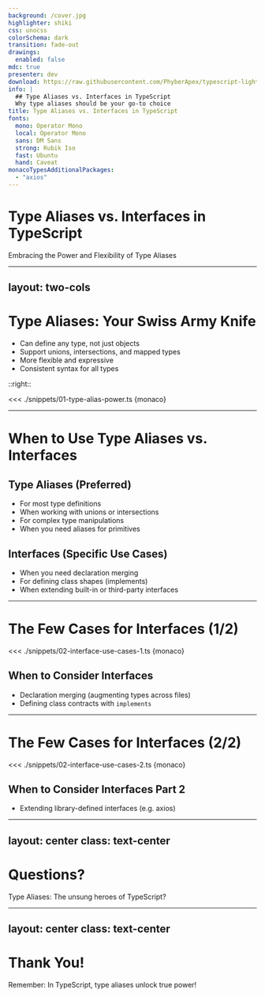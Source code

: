 ```yaml
---
background: /cover.jpg
highlighter: shiki
css: unocss
colorSchema: dark
transition: fade-out
drawings:
  enabled: false
mdc: true
presenter: dev
download: https://raw.githubusercontent.com/PhyberApex/typescript-lightning-talks/main/03-interface-vs-type-alias/03-interface-vs-type-alias.pdf
info: |
  ## Type Aliases vs. Interfaces in TypeScript
  Why type aliases should be your go-to choice
title: Type Aliases vs. Interfaces in TypeScript
fonts:
  mono: Operator Mono
  local: Operator Mono
  sans: DM Sans
  strong: Rubik Iso
  fast: Ubuntu
  hand: Caveat
monacoTypesAdditionalPackages:
  - "axios"
---
```


# Type Aliases vs. Interfaces in TypeScript
Embracing the Power and Flexibility of Type Aliases

<!--
Welcome, TypeScript enthusiasts! Today, we're diving into the world of type definitions, with a focus on why type aliases should be your primary tool.
We'll explore the strengths of type aliases, when to use them, and the few cases where interfaces might still be necessary.
Get ready to revolutionize your TypeScript code with the power of type aliases!
-->

---
layout: two-cols
---

# Type Aliases: Your Swiss Army Knife

<v-clicks>

- Can define any type, not just objects
- Support unions, intersections, and mapped types
- More flexible and expressive
- Consistent syntax for all types

</v-clicks>

::right::

<div v-click>

<<< ./snippets/01-type-alias-power.ts {monaco}

</div>

<!--
Let's start by exploring why type aliases are so powerful in TypeScript.

[click] Type aliases can define any type, not just objects. This versatility is a huge advantage.
[click] They support unions, intersections, and mapped types, giving you incredible flexibility in type design.
[click] Type aliases are more flexible and expressive, allowing you to create complex types with ease.
[click] They provide a consistent syntax for all types, whether you're working with objects, primitives, or complex type expressions.
[click] On the right, we have some examples showcasing the power of type aliases. Notice how we can create a variety of type structures with a single, consistent syntax.
-->

---

# When to Use Type Aliases vs. Interfaces

<div class="grid grid-cols-2 gap-4">
<div>

## Type Aliases (Preferred)

<v-clicks>

- For most type definitions
- When working with unions or intersections
- For complex type manipulations
- When you need aliases for primitives

</v-clicks>

</div>
<div>

<v-click>

## Interfaces (Specific Use Cases)

</v-click>

<v-clicks>

- When you need declaration merging
- For defining class shapes (implements)
- When extending built-in or third-party interfaces

</v-clicks>

</div>
</div>

<!--
Now, let's discuss when to use type aliases versus interfaces.

[click] Type aliases should be your go-to choice for most type definitions. They're more versatile and expressive.
[click] They're particularly useful when working with unions or intersections, which are common in complex TypeScript projects.
[click] For complex type manipulations, type aliases offer more flexibility and power.
[click] When you need to create aliases for primitive types or complex type expressions, type aliases are the way to go.

[click] However, there are a few specific cases where interfaces might still be necessary:
[click] If you need declaration merging, interfaces are your only option. This is useful for augmenting types across multiple files.
[click] When defining shapes for classes to implement, interfaces provide a familiar syntax for OOP developers.
[click] If you're extending built-in or third-party interfaces, you'll need to use interfaces to maintain compatibility.
-->

---

# The Few Cases for Interfaces (1/2)

<div>

<<< ./snippets/02-interface-use-cases-1.ts {monaco}

</div>

<v-click>

## When to Consider Interfaces

- Declaration merging (augmenting types across files)
- Defining class contracts with `implements`

</v-click>

<!--
While type aliases are generally preferred, let's explore the few cases where interfaces might still be necessary.

In this example, we see some scenarios where interfaces are uniquely useful.

[click] Declaration merging is a feature unique to interfaces. It allows you to add new members to an interface across multiple declarations, which can be useful for augmenting types across different files or modules.

When defining contracts for classes to implement, interfaces provide a familiar and clear syntax, especially for developers coming from object-oriented backgrounds.
-->

---

# The Few Cases for Interfaces (2/2)
<div>
<<< ./snippets/02-interface-use-cases-2.ts {monaco}
</div>
<v-click>

## When to Consider Interfaces Part 2

- Extending library-defined interfaces (e.g. axios)

</v-click>
<!--
Let's look at a practical scenario where interfaces shine: extending library types.

[click] Here, we're using interfaces to extend Axios, a popular HTTP client with built-in TypeScript support. We're adding a custom method 'getWithAuth' to make authenticated requests.

This approach allows us to add new functionality to existing libraries while maintaining full type safety. It's particularly useful when you want to create reusable, typed extensions to third-party libraries.

While this is a valid use case for interfaces, remember that for most of your own type definitions, type aliases often provide more flexibility. Use interfaces when you need to extend or augment existing types from libraries or the TypeScript standard library.
-->

---
layout: two-cols
---

# Best Practices

<v-clicks>

- Use type aliases as your default choice
- Leverage unions and intersections for flexible types
- Use mapped and conditional types for advanced scenarios
- Reserve interfaces for specific use cases (merging, implements)
- Be consistent in your usage across the project

</v-clicks>

::right::

<div class="ml-4">

<v-click>

# Remember

</v-click>

<v-clicks>

- Type aliases are more versatile and powerful
- They provide a consistent syntax for all types
- Interfaces have their place, but have different features
- Choose based on the needs of your project
- When in doubt, start with a type alias!

</v-clicks>

</div>

<!--
Let's recap some best practices for using type aliases and interfaces in TypeScript.

[click] Make type aliases your default choice for type definitions. They're more flexible and powerful.
[click] Take advantage of unions and intersections to create flexible, expressive types.
[click] For advanced scenarios, don't hesitate to use mapped and conditional types.
[click] Reserve interfaces for specific use cases where you need declaration merging or are defining class contracts.
[click] Whatever approach you choose, be consistent across your project to maintain readability.

[click] Now, let's summarize what we've learned:
[click] Type aliases are more versatile and powerful, capable of handling a wide range of type definitions.
[click] They provide a consistent syntax for all types, from simple primitives to complex type expressions.
[click] While interfaces have their place, they're more limited in their capabilities compared to type aliases.
[click] Your choice should be based on the specific needs of your project and team.
[click] When in doubt, start with a type alias - you can always switch to an interface if a specific use case requires it.
-->

---
layout: center
class: text-center
---

# Questions?

Type Aliases: The unsung heroes of TypeScript?

<!--
We've explored the power of type aliases and the specific cases for interfaces, but our TypeScript journey isn't over yet!
What questions do you have about leveraging type aliases in your projects?
Have you encountered scenarios where type aliases significantly improved your code?
Let's dive into your questions and continue our exploration of TypeScript's type system!
-->

---
layout: center
class: text-center
---

# Thank You!

Remember: In TypeScript, type aliases unlock true power!

<!--
And there you have it, folks! We've journeyed through the realm of type aliases and interfaces in TypeScript, with a focus on the versatility and power of type aliases.

From basic definitions to advanced type manipulations, we've seen how type aliases can make our code more expressive, flexible, and maintainable.

Remember, in the world of TypeScript, choosing type aliases as your primary tool can unlock new levels of type safety and expressiveness in your code!

Thank you for joining me on this type adventure. Now go forth and wield the power of type aliases in your TypeScript projects!

Don't forget to provide feedback on this presentation. Your input helps us improve and create better content for future sessions!
-->